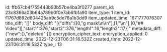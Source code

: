 id: ffb67cb4f755443b93b57be4ba3f0277
parent_id: 23c8366a03b64a789b0f0e7ab6fb1a90
item_type: 1
item_id: f1767d892d604425ab9c5de78a1b3dd9
item_updated_time: 1671777076307
title_diff: "[]"
body_diff: "[{\"diffs\":[[0,\"g mask\\\n\\\n\"],[1,\"\\\n\"],[0,\"## Video\"]],\"start1\":376,\"start2\":376,\"length1\":16,\"length2\":17}]"
metadata_diff: {"new":{},"deleted":[]}
encryption_cipher_text: 
encryption_applied: 0
updated_time: 2022-12-23T06:31:16.532Z
created_time: 2022-12-23T06:31:16.532Z
type_: 13